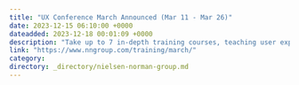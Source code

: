 ```yaml
---
title: "UX Conference March Announced (Mar 11 - Mar 26)"
date: 2023-12-15 06:10:00 +0000
dateadded: 2023-12-18 00:01:09 +0000
description: "Take up to 7 in-depth training courses, teaching user experience best practices for successful design. Conference focused on long-lasting skills for UX professionals. March 11 - March 26, 2024."
link: "https://www.nngroup.com/training/march/"
category:
directory: _directory/nielsen-norman-group.md
---
```

